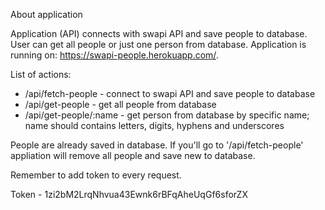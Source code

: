 About application

Application (API) connects with swapi API and save people to database. User can get all people or just one person from database. Application is running on: https://swapi-people.herokuapp.com/. 

List of actions:
- /api/fetch-people - connect to swapi  API and save people to database
- /api/get-people - get all people from database
- /api/get-people/:name - get person from database by specific name; name should contains letters, digits, hyphens and underscores

People are already saved in database. If you'll go to  '/api/fetch-people' appliation will remove all people and save new to database.

Remember to add token to every request.

Token - 1zi2bM2LrqNhvua43Ewnk6rBFqAheUqGf6sforZX
